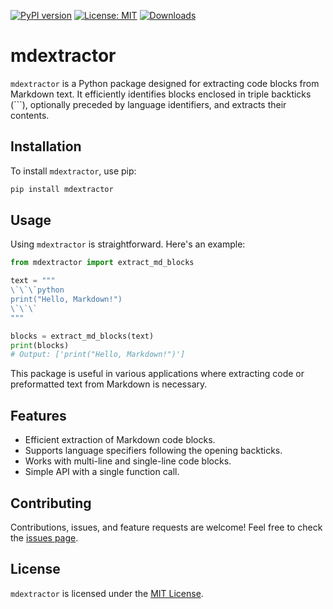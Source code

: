 [![PyPI version](https://badge.fury.io/py/mdextractor.svg)](https://badge.fury.io/py/mdextractor)
[![License: MIT](https://img.shields.io/badge/License-MIT-green.svg)](https://opensource.org/licenses/MIT)
[![Downloads](https://static.pepy.tech/badge/mdextractor)](https://pepy.tech/project/mdextractor)

# mdextractor

`mdextractor` is a Python package designed for extracting code blocks from Markdown text. It efficiently identifies blocks enclosed in triple backticks (\`\`\`), optionally preceded by language identifiers, and extracts their contents.

## Installation

To install `mdextractor`, use pip:

```bash
pip install mdextractor
```

## Usage

Using `mdextractor` is straightforward. Here's an example:

```python
from mdextractor import extract_md_blocks

text = """
\`\`\`python
print("Hello, Markdown!")
\`\`\`
"""

blocks = extract_md_blocks(text)
print(blocks)
# Output: ['print("Hello, Markdown!")']
```

This package is useful in various applications where extracting code or preformatted text from Markdown is necessary.

## Features

- Efficient extraction of Markdown code blocks.
- Supports language specifiers following the opening backticks.
- Works with multi-line and single-line code blocks.
- Simple API with a single function call.

## Contributing

Contributions, issues, and feature requests are welcome! Feel free to check the [issues page](https://github.com/chigwell/mdextractor/issues).

## License

`mdextractor` is licensed under the [MIT License](https://choosealicense.com/licenses/mit/).

